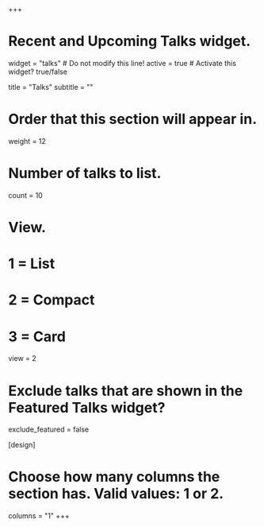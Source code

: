+++
# Recent and Upcoming Talks widget.
widget = "talks"  # Do not modify this line!
active = true  # Activate this widget? true/false

title = "Talks"
subtitle = ""

# Order that this section will appear in.
weight = 12

# Number of talks to list.
count = 10

# View.
#   1 = List
#   2 = Compact
#   3 = Card
view = 2

# Exclude talks that are shown in the Featured Talks widget?
exclude_featured = false

[design]
  # Choose how many columns the section has. Valid values: 1 or 2.
  columns = "1"
+++

